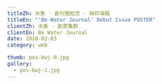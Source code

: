 ```yaml
---
titleZh: 水象 · 創刊號紀念 · 絲印海報 
titleEn: "'Be Water Journal' Debut Issue POSTER"
clientZh: 水象 · 創意集群
clientEn: Be Water Journal
date: 2018-02-03
category: web

thumb: pos-bwj-0.jpg
gallery:
  - pos-bwj-1.jpg
---
```



